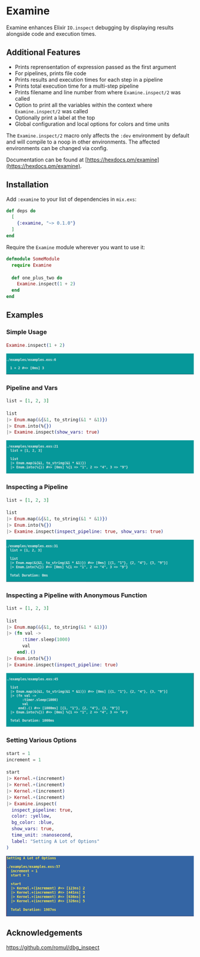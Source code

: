 # Examine

Examine enhances Elixir `IO.inspect` debugging by displaying results alongside code and execution times.

## Additional Features
* Prints reprensentation of expression passed as the first argument
* For pipelines, prints file code
* Prints results and execution times for each step in a pipeline
* Prints total execution time for a multi-step pipeline
* Prints filename and line number from where `Examine.inspect/2` was called
* Option to print all the variables within the context where `Examine.inspect/2` was called
* Optionally print a label at the top
* Global configuration and local options for colors and time units

The `Examine.inspect/2` macro only affects the `:dev` environment by default and will compile to a noop in other environments. The affected environments can be changed via config.

Documentation can be found at [https://hexdocs.pm/examine](https://hexdocs.pm/examine).

## Installation

Add `:examine` to your list of dependencies in `mix.exs`:

```elixir
def deps do
  [
    {:examine, "~> 0.1.0"}
  ]
end
```

Require the `Examine` module wherever you want to use it:

```elixir
defmodule SomeModule
  require Examine

  def one_plus_two do
    Examine.inspect(1 + 2)
  end
end
```

## Examples

### Simple Usage
```elixir
Examine.inspect(1 + 2)
```
![Example 1 Screenshot](examples/images/example_1.png)

### Pipeline and Vars
```elixir
list = [1, 2, 3]

list
|> Enum.map(&{&1, to_string(&1 * &1)})
|> Enum.into(%{})
|> Examine.inspect(show_vars: true)
```
![Example 3 Screenshot](examples/images/example_3.png)

### Inspecting a Pipeline
```elixir
list = [1, 2, 3]

list
|> Enum.map(&{&1, to_string(&1 * &1)})
|> Enum.into(%{})
|> Examine.inspect(inspect_pipeline: true, show_vars: true)
```
![Example 4 Screenshot](examples/images/example_4.png)

### Inspecting a Pipeline with Anonymous Function
```elixir
list = [1, 2, 3]

list
|> Enum.map(&{&1, to_string(&1 * &1)})
|> (fn val ->
      :timer.sleep(1000)
      val
    end).()
|> Enum.into(%{})
|> Examine.inspect(inspect_pipeline: true)
```
![Example 5 Screenshot](examples/images/example_5.png)

### Setting Various Options
```elixir
start = 1
increment = 1

start
|> Kernel.+(increment)
|> Kernel.+(increment)
|> Kernel.+(increment)
|> Kernel.+(increment)
|> Examine.inspect(
  inspect_pipeline: true,
  color: :yellow,
  bg_color: :blue,
  show_vars: true,
  time_unit: :nanosecond,
  label: "Setting A Lot of Options"
)
```
![Example 6 Screenshot](examples/images/example_6.png)

## Acknowledgements

https://github.com/romul/dbg_inspect
